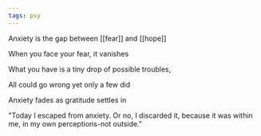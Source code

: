 ```yaml
---
tags: psy
---
```



Anxiety is the gap between [[fear]] and [[hope]]

When you face your fear, it vanishes

What you have is a tiny drop of possible troubles, 

All could go wrong yet only a few did

Anxiety fades as gratitude settles in 

"Today I escaped from anxiety. Or no, I discarded it, because it was within me, in my own perceptions-not outside."



